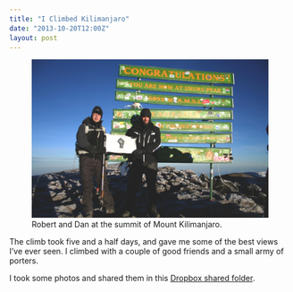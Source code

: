 ```yaml
---
title: "I Climbed Kilimanjaro"
date: "2013-10-20T12:00Z"
layout: post
---
```


<figure>
    <a href="/images/kilimanjaro-full.jpg"><img src="/images/kilimanjaro.jpg" alt=""></a>
    <figcaption>Robert and Dan at the summit of Mount Kilimanjaro.</figcaption>
</figure>

The climb took five and a half days, and gave me some of the best views I’ve ever seen. I climbed with a couple of good friends and a small army of porters.

I took some photos and shared them in this [Dropbox shared folder](http://danleech.com/links/kilimanjaro).